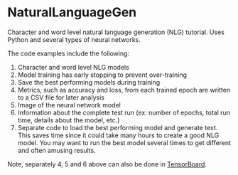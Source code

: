 # NaturalLanguageGen
Character and word level natural language generation (NLG) tutorial. Uses Python and several types of neural networks.

The code examples include the following: 
1. Character and word level NLG models
2. Model training has early stopping to prevent over-training
3. Save the best performing models during training 
4. Metrics, such as accuracy and loss, from each trained epoch are written to a CSV file for later analysis
5. Image of the neural network model
6. Information about the complete test run (ex: number of epochs, total run time, details about the model, etc.)
7. Separate code to load the best performing model and generate text. This saves time since it could take many hours to create a good NLG model. You may want to run the best model several times to get different and often amusing results. 

Note, separately 4, 5 and 6 above can also be done in [TensorBoard](https://www.tensorflow.org/tensorboard/get_started).

